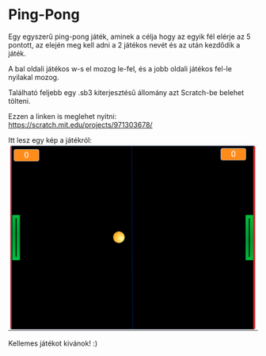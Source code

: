 # Ping-Pong
Egy egyszerű ping-pong játék, aminek a célja hogy az egyik fél elérje az 5 pontott, az elején meg kell adni a 2 játékos nevét és az után kezdődik a játék.

A bal oldali játékos w-s el mozog le-fel, és a jobb oldali játékos fel-le nyilakal mozog.

Található feljebb egy .sb3 kiterjesztésű állomány azt Scratch-be belehet tölteni.

Ezzen a linken is meglehet nyitni: https://scratch.mit.edu/projects/971303678/

Itt lesz egy kép a játékról:
![Kép](https://github.com/BetteriX/Scratch_Ping-Pong/blob/main/Pre_View.png)

Kellemes játékot kivánok! :)
